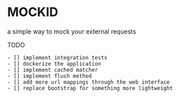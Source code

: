 # MOCKID

a simple way to mock your external requests

TODO
```
- [] implement integration tests
- [] dockerize the application
- [] implement cached matcher
- [] implement flush method
- [] add more url mappings through the web interface
- [] replace bootstrap for something more lightweight
```
